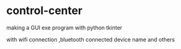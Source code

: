 # control-center

making a GUI exe program with python tkinter

with wifi connection ,bluetooth connected device name and others

